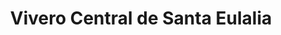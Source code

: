 ---
title: "Vivero Central de Santa Eulalia"
url: /santa-eulalia-del-campo/vivero-central-de-santa-eulalia/
shop: Garten-Center
---